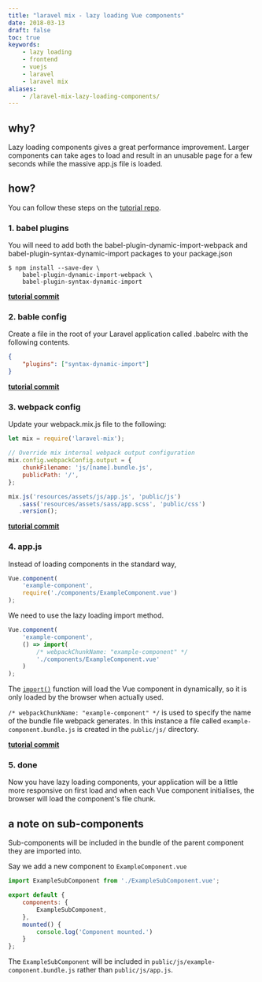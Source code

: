 ```yaml
---
title: "laravel mix - lazy loading Vue components"
date: 2018-03-13
draft: false
toc: true
keywords:
    - lazy loading
    - frontend
    - vuejs
    - laravel
    - laravel mix
aliases:
    - /laravel-mix-lazy-loading-components/
---
```


## why?
Lazy loading components gives a great performance improvement. Larger components
can take ages to load and result in an unusable page for a few seconds while the
massive app.js file is loaded.

## how?
You can follow these steps on the 
[tutorial repo](https://github.com/acodeninja/laravel-mix-lazy-loading-vue-components).

### 1. babel plugins
You will need to add both the babel-plugin-dynamic-import-webpack  and 
babel-plugin-syntax-dynamic-import  packages to your package.json

```shell script
$ npm install --save-dev \ 
    babel-plugin-dynamic-import-webpack \
    babel-plugin-syntax-dynamic-import
```

**[tutorial commit](https://github.com/acodeninja/laravel-mix-lazy-loading-vue-components/commit/5bb734eb3e802fac9dc66acef52c95288e9d06f0)**

### 2. bable config
Create a file in the root of your Laravel application called .babelrc  with the
following contents.

```json
{
    "plugins": ["syntax-dynamic-import"]
}
```


**[tutorial commit](https://github.com/acodeninja/laravel-mix-lazy-loading-vue-components/commit/74a2fd135c4916dc8515dcc07839b9697b51520c)**

### 3. webpack config
Update your webpack.mix.js file to the following:

```javascript
let mix = require('laravel-mix');

// Override mix internal webpack output configuration
mix.config.webpackConfig.output = {
    chunkFilename: 'js/[name].bundle.js',
    publicPath: '/',
};

mix.js('resources/assets/js/app.js', 'public/js')
   .sass('resources/assets/sass/app.scss', 'public/css')
   .version(); 
```


**[tutorial commit](https://github.com/acodeninja/laravel-mix-lazy-loading-vue-components/commit/52116781379d3f829909cc21bd8bd3f8ce1e2676)**

### 4. app.js
Instead of loading components in the standard way,

```javascript
Vue.component(
    'example-component',
    require('./components/ExampleComponent.vue') 
);
```

We need to use the lazy loading import method.

```javascript
Vue.component(
    'example-component', 
    () => import(
        /* webpackChunkName: "example-component" */
        './components/ExampleComponent.vue'
    )
);
```

The [`import()`](https://github.com/tc39/proposal-dynamic-import) function will
load the Vue component in dynamically, so it is only loaded by the browser when
actually used.

`/* webpackChunkName: "example-component" */`  is used to specify the name of 
the bundle file webpack generates. In this instance a file called 
`example-component.bundle.js` is created in the `public/js/` directory.

**[tutorial commit](https://github.com/acodeninja/laravel-mix-lazy-loading-vue-components/commit/75b15fcabf9b9a7b84fb8c3f43f358e624a2e194)**

### 5. done
Now you have lazy loading components, your application will be a little more
responsive on first load and when each Vue component initialises, the browser
will load the component's file chunk.

## a note on sub-components
Sub-components will be included in the bundle of the parent component they are
imported into.

Say we add a new component to `ExampleComponent.vue`

```javascript
import ExampleSubComponent from './ExampleSubComponent.vue'; 

export default {   
    components: {    
        ExampleSubComponent,
    },   
    mounted() {
        console.log('Component mounted.')   
    } 
};
```

The `ExampleSubComponent` will be included in `public/js/example-component.bundle.js` 
rather than `public/js/app.js`.
